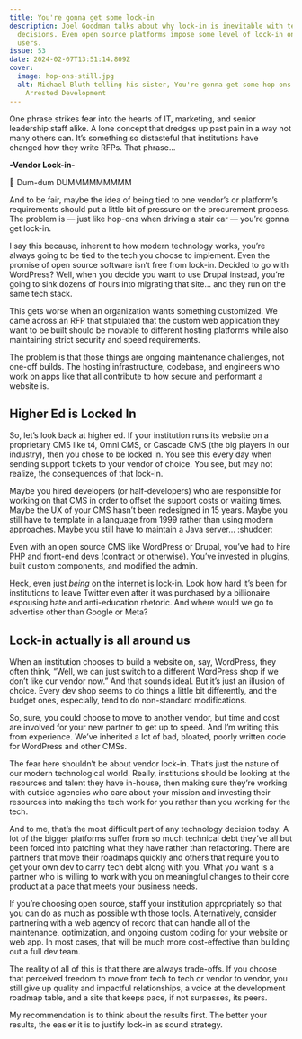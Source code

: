```yaml
---
title: You're gonna get some lock-in
description: Joel Goodman talks about why lock-in is inevitable with technology
  decisions. Even open source platforms impose some level of lock-in on their
  users.
issue: 53
date: 2024-02-07T13:51:14.809Z
cover:
  image: hop-ons-still.jpg
  alt: Michael Bluth telling his sister, You're gonna get some hop ons. From
    Arrested Development
---
```

One phrase strikes fear into the hearts of IT, marketing, and senior leadership staff alike. A lone concept that dredges up past pain in a way not many others can. It’s something so distasteful that institutions have changed how they write RFPs. That phrase...

**\-Vendor Lock-in-**

🎵 Dum-dum DUMMMMMMMMM

And to be fair, maybe the idea of being tied to one vendor’s or platform’s requirements should put a little bit of pressure on the procurement process. The problem is — just like hop-ons when driving a stair car — you’re gonna get lock-in.

I say this because, inherent to how modern technology works, you’re always going to be tied to the tech you choose to implement. Even the promise of open source software isn’t free from lock-in. Decided to go with WordPress? Well, when you decide you want to use Drupal instead, you’re going to sink dozens of hours into migrating that site... and they run on the same tech stack.

This gets worse when an organization wants something customized. We came across an RFP that stipulated that the custom web application they want to be built should be movable to different hosting platforms while also maintaining strict security and speed requirements.

The problem is that those things are ongoing maintenance challenges, not one-off builds. The hosting infrastructure, codebase, and engineers who work on apps like that all contribute to how secure and performant a website is.

## Higher Ed is Locked In

So, let’s look back at higher ed. If your institution runs its website on a proprietary CMS like t4, Omni CMS, or Cascade CMS (the big players in our industry), then you chose to be locked in. You see this every day when sending support tickets to your vendor of choice. You see, but may not realize, the consequences of that lock-in.

Maybe you hired developers (or half-developers) who are responsible for working on that CMS in order to offset the support costs or waiting times. Maybe the UX of your CMS hasn’t been redesigned in 15 years. Maybe you still have to template in a language from 1999 rather than using modern approaches. Maybe you still have to maintain a Java server... :shudder:

Even with an open source CMS like WordPress or Drupal, you’ve had to hire PHP and front-end devs (contract or otherwise). You’ve invested in plugins, built custom components, and modified the admin.

Heck, even just *being* on the internet is lock-in. Look how hard it’s been for institutions to leave Twitter even after it was purchased by a billionaire espousing hate and anti-education rhetoric. And where would we go to advertise other than Google or Meta?

## Lock-in actually is all around us

When an institution chooses to build a website on, say, WordPress, they often think, “Well, we can just switch to a different WordPress shop if we don’t like our vendor now.” And that sounds ideal. But it’s just an illusion of choice. Every dev shop seems to do things a little bit differently, and the budget ones, especially, tend to do non-standard modifications.

So, sure, you could choose to move to another vendor, but time and cost are involved for your new partner to get up to speed. And I’m writing this from experience. We’ve inherited a lot of bad, bloated, poorly written code for WordPress and other CMSs.

The fear here shouldn’t be about vendor lock-in. That’s just the nature of our modern technological world. Really, institutions should be looking at the resources and talent they have in-house, then making sure they’re working with outside agencies who care about your mission and investing their resources into making the tech work for you rather than you working for the tech.

And to me, that’s the most difficult part of any technology decision today. A lot of the bigger platforms suffer from so much technical debt they’ve all but been forced into patching what they have rather than refactoring. There are partners that move their roadmaps quickly and others that require you to get your own dev to carry tech debt along with you. What you want is a partner who is willing to work with you on meaningful changes to their core product at a pace that meets your business needs.

If you’re choosing open source, staff your institution appropriately so that you can do as much as possible with those tools. Alternatively, consider partnering with a web agency of record that can handle all of the maintenance, optimization, and ongoing custom coding for your website or web app. In most cases, that will be much more cost-effective than building out a full dev team.

The reality of all of this is that there are always trade-offs. If you choose that perceived freedom to move from tech to tech or vendor to vendor, you still give up quality and impactful relationships, a voice at the development roadmap table, and a site that keeps pace, if not surpasses, its peers.

My recommendation is to think about the results first. The better your results, the easier it is to justify lock-in as sound strategy.